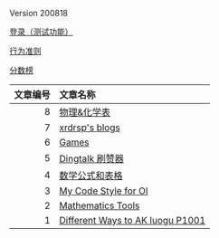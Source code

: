 Version 200818

[登录（测试功能）](/login.html)

[行为准则](/code_of_conduct/)

[分数榜](/points/)

|文章编号|文章名称|
|--:|:--|
|8|[物理&化学表](/phy_che_plot/)|
|7|[xrdrsp's blogs](/xrdrsp_blogs/)|
|6|[Games](/games/)|
|5|[Dingtalk 刷赞器](https://www.github.com/dovuq/dingtalk)|
|4|[数学公式和表格](https://dovuq.github.com/post/数学公式和表格)|
|3|[My Code Style for OI](/codestyle/)|
|2|[Mathematics Tools](https://blog.xrdrsp.pw/2020/03/09/Mathematics-Tools/)|
|1|[Different Ways to AK luogu P1001](/akp1001/)|
